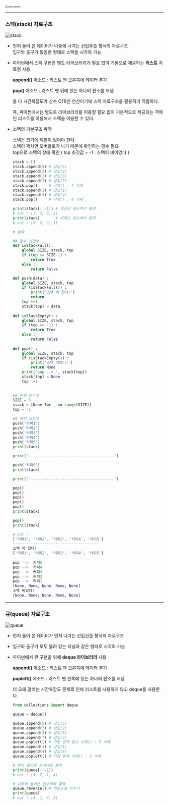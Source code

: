 <img src="https://images.velog.io/images/lhb7021/post/e8e1f02b-a506-4854-8f0c-3fe49c64dcbe/stack_queue.png" alt="stack,queue" style="zoom: 50%;" />

---

### 스택(stack) 자료구조

![stack](https://hetalrachhhome.files.wordpress.com/2019/12/stack.png)

- 먼저 들어 온 데이터가 나중에 나가는 선입후출 형식의 자료구조  
  입구와 출구가 동일한 형태로 스택을 시각화 가능

- 파이썬에서 스택 구현은 별도 라이브러리가 필요 없이 기본으로 제공하는 **리스트** 자료형 사용

  **append()** 메소드 : 리스트 맨 오른쪽에 데이터 추가

  **pop()** 메소드 : 리스트 맨 뒤에 있는 하나의 원소를 꺼냄 

  둘 다 시간복잡도가 상수 O(1)인 연산이기에 스택 자료구조를 활용하기 적합하다.

  즉, 파이썬에서는 별도로 라이브러리를 이용할 필요 없이 기본적으로 제공되는 객체인 리스트를 이용해서 스택을 이용할 수 있다.

- 스택의 기본구조 파악  

  스택은 크기에 제한이 있어야 한다.  
  스택이 꽉차면 오버플로가 나기 때문에 확인하는 함수 필요  
  top으로 스택의 상태 확인 ( top 초깃값 = -1  : 스택이 비어있다.)
  ```python
  stack = []
  stack.append(5) # 삽입(5)
  stack.append(2) # 삽입(2)
  stack.append(3) # 삽입(3)
  stack.append(7) # 삽입(7)
  stack.pop()     # 삭제() : 7 삭제
  stack.append(1) # 삽입(1)
  stack.append(4) # 삽입(4)
  stack.pop()     # 삭제() : 4 삭제
  
  print(stack[::-1]) # 최상단 원소부터 출력
  # out : [1, 3, 2, 5]
  print(stack)       # 최하단 원소부터 출력
  # out : [5, 2, 3, 1]
  ```
  
  ```python
  # 심화
  
  ## 함수 선언부
  def isStackFull():
      global SIZE, stack, top
      if (top >= SIZE-1) :
          return True
      else :
          return False
  
  def push(data) :
      global SIZE, stack, top
      if (isStackFull()) :
          print('스택 꽉 찼다!')
          return
      top +=1
      stack[top] = data
      
  def isStackEmpty() :
      global SIZE, stack, top
      if (top == -1) :
          return True
      else :
          return False
      
  def pop() :
      global SIZE, stack, top
      if (isStackEmpty()) :
          print('스택 비었다!')
          return None
      print('pop --> ', stack[top])
      stack[top] = None
      top -=1
      
      
  ## 전역 변수부
  SIZE = 5
  stack = [None for _ in range(SIZE)]
  top = -1
  
  ## 메인 코드부
  push('커피1')
  push('커피2')
  push('커피3')
  push('커피4')
  push('커피5')
  print(stack)
  
  print('--------------------------------------')
  
  push('커피6')
  print(stack)
  
  print('--------------------------------------')
  
  pop()
  pop()
  pop()
  pop()
  pop()
  print(stack)
  
  pop()
  print(stack)
  ```
  
  ```python
  # out : 
  ['커피1', '커피2', '커피3', '커피4', '커피5']
  --------------------------------------
  스택 꽉 찼다!
  ['커피1', '커피2', '커피3', '커피4', '커피5']
  --------------------------------------
  pop -->  커피5
  pop -->  커피4
  pop -->  커피3
  pop -->  커피2
  pop -->  커피1
  [None, None, None, None, None]
  스택 비었다!
  [None, None, None, None, None]
  ```

---

### 큐(queue) 자료구조

![queue](https://media.vlpt.us/images/dorazi/post/a4cace31-1ec0-4371-b3db-e2177f899ce5/queue-implementation.png)

- 먼저 들어 온 데이터가 먼저 나가는 선입선출 형식의 자료구조

- 입구와 출구가 모두 뜷려 있는 터널과 같은 형태로 시각화 가능

- 파이썬에서 큐 구현을 위해  **deque 라이브러리** 사용

  **append()** 메소드 : 리스트 맨 오른쪽에 데이터 추가

  **popleft()** 메소드 : 리스트 맨 왼쪽에 있는 하나의 원소를 꺼냄 
  
  더 오래 걸리는 시간복잡도 문제로 인해 리스트를 사용하지 않고 deque를 사용한다.
  
  ```python
  from collections import deque
  
  queue = deque()
  
  queue.append(5) # 삽입(5)
  queue.append(2) # 삽입(2)
  queue.append(3) # 삽입(3)
  queue.append(7) # 삽입(7)
  queue.popleft() # 가장 왼쪽 원소 삭제() : 5 삭제
  queue.append(1) # 삽입(1)
  queue.append(4) # 삽입(4)
  queue.popleft() # 가장 왼쪽 삭제() : 2 삭제
  
  # 먼저 들어온 순서대로 출력
  print(queue[::-1]) 
  # out : [3, 7, 1, 4]
  
  # 나중에 들어온 원소부터 출력
  queue.reverse() # 역순으로 바꾸기
  print(queue)       
  # out : [4, 1, 7, 3]
  ```
